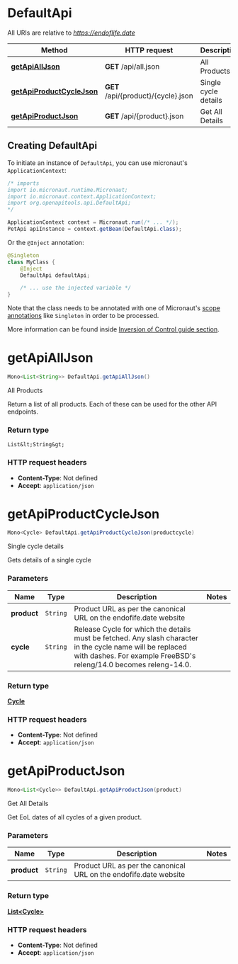 # DefaultApi

All URIs are relative to *https://endoflife.date*

| Method | HTTP request | Description |
|------------- | ------------- | -------------|
| [**getApiAllJson**](DefaultApi.md#getApiAllJson) | **GET** /api/all.json | All Products |
| [**getApiProductCycleJson**](DefaultApi.md#getApiProductCycleJson) | **GET** /api/{product}/{cycle}.json | Single cycle details |
| [**getApiProductJson**](DefaultApi.md#getApiProductJson) | **GET** /api/{product}.json | Get All Details |


## Creating DefaultApi

To initiate an instance of `DefaultApi`, you can use micronaut's `ApplicationContext`:
```java
/* imports
import io.micronaut.runtime.Micronaut;
import io.micronaut.context.ApplicationContext;
import org.openapitools.api.DefaultApi;
*/

ApplicationContext context = Micronaut.run(/* ... */);
PetApi apiInstance = context.getBean(DefaultApi.class);
```

Or the `@Inject` annotation:
```java
@Singleton
class MyClass {
    @Inject
    DefaultApi defaultApi;

    /* ... use the injected variable */
}
```
Note that the class needs to be annotated with one of Micronaut's [scope annotations](https://docs.micronaut.io/latest/guide/#scopes) like `Singleton` in order to be processed.

More information can be found inside [Inversion of Control guide section](https://docs.micronaut.io/latest/guide/#ioc).

<a id="getApiAllJson"></a>
# **getApiAllJson**
```java
Mono<List<String>> DefaultApi.getApiAllJson()
```

All Products

Return a list of all products. Each of these can be used for the other API endpoints.



### Return type
`List&lt;String&gt;`



### HTTP request headers
 - **Content-Type**: Not defined
 - **Accept**: `application/json`

<a id="getApiProductCycleJson"></a>
# **getApiProductCycleJson**
```java
Mono<Cycle> DefaultApi.getApiProductCycleJson(productcycle)
```

Single cycle details

Gets details of a single cycle

### Parameters
| Name | Type | Description  | Notes |
|------------- | ------------- | ------------- | -------------|
| **product** | `String`| Product URL as per the canonical URL on the endofife.date website | |
| **cycle** | `String`| Release Cycle for which the details must be fetched. Any slash character in the cycle name will be replaced with dashes. For example FreeBSD&#39;s releng/14.0 becomes releng-14.0. | |


### Return type
[**Cycle**](Cycle.md)



### HTTP request headers
 - **Content-Type**: Not defined
 - **Accept**: `application/json`

<a id="getApiProductJson"></a>
# **getApiProductJson**
```java
Mono<List<Cycle>> DefaultApi.getApiProductJson(product)
```

Get All Details

Get EoL dates of all cycles of a given product.

### Parameters
| Name | Type | Description  | Notes |
|------------- | ------------- | ------------- | -------------|
| **product** | `String`| Product URL as per the canonical URL on the endofife.date website | |


### Return type
[**List&lt;Cycle&gt;**](Cycle.md)



### HTTP request headers
 - **Content-Type**: Not defined
 - **Accept**: `application/json`

